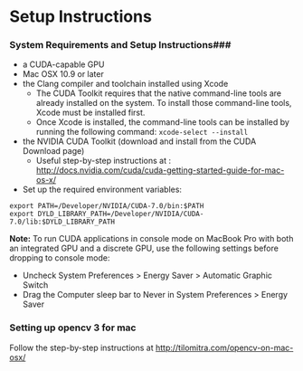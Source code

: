 # Setup Instructions #

### System Requirements and Setup Instructions###

- a CUDA-capable GPU
- Mac OSX 10.9 or later
- the Clang compiler and toolchain installed using Xcode
    - The CUDA Toolkit requires that the native command-line tools are already installed on the system. To install those command-line tools, Xcode must be installed first.
    - Once Xcode is installed, the command-line tools can be installed by running the following command: `xcode-select --install`
- the NVIDIA CUDA Toolkit (download and install from the CUDA Download page)
    - Useful step-by-step instructions at : http://docs.nvidia.com/cuda/cuda-getting-started-guide-for-mac-os-x/
- Set up the required environment variables:

```
export PATH=/Developer/NVIDIA/CUDA-7.0/bin:$PATH
export DYLD_LIBRARY_PATH=/Developer/NVIDIA/CUDA-7.0/lib:$DYLD_LIBRARY_PATH
```


**Note:** To run CUDA applications in console mode on MacBook Pro with both an integrated GPU and a discrete GPU, use the following settings before dropping to console mode:

- Uncheck System Preferences > Energy Saver > Automatic Graphic Switch
- Drag the Computer sleep bar to Never in System Preferences > Energy Saver


### Setting up opencv 3 for mac ###

Follow the step-by-step instructions at http://tilomitra.com/opencv-on-mac-osx/
